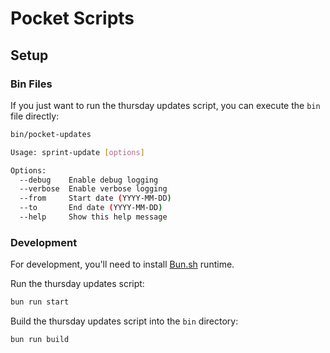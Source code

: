 # Pocket Scripts

## Setup

### Bin Files

If you just want to run the thursday updates script, you can execute the `bin` file directly:

```bash
bin/pocket-updates
```

```sh
Usage: sprint-update [options]

Options:
  --debug    Enable debug logging
  --verbose  Enable verbose logging
  --from     Start date (YYYY-MM-DD)
  --to       End date (YYYY-MM-DD)
  --help     Show this help message
```

### Development

For development, you'll need to install [Bun.sh](https://bun.sh/) runtime.

Run the thursday updates script:

```bash
bun run start
```

Build the thursday updates script into the `bin` directory:

```bash
bun run build
```
